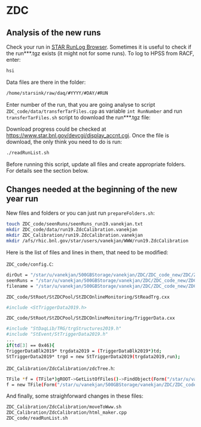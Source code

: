 # ZDC

## Analysis of the new runs
Check your run in [STAR RunLog Browser](https://online.star.bnl.gov/RunLog/).
Sometimes it is useful to check if the run***.tgz exists (it might not for some runs). To log to HPSS from RACF, enter:
```sh
hsi
```
Data files are there in the folder:
```sh
/home/starsink/raw/daq/#YYYY/#DAY/#RUN
```
Enter number of the run, that you are going analyse to script `ZDC_code/data/transferTarFiles.cpp` as variable `int RunNumber` and run `transferTarFiles.sh` script to download the run***.tgz file:

Download progress could be checked at https://www.star.bnl.gov/devcgi/display_accnt.cgi.
Once the file is download, the only think you need to do is run:
```sh
./readRunList.sh 
```
Before running this script, update all files and create appropriate folders. For details see the section below.

## Changes needed at the beginning of the new year run
New files and folders or you can just run `prepareFolders.sh`:
```sh
touch ZDC_code/seenRuns/seenRuns_run19.vanekjan.txt
mkdir ZDC_code/data/run19.ZdcCalibration.vanekjan
mkdir ZDC_Calibration/run19.ZdcCalibration.vanekjan
mkdir /afs/rhic.bnl.gov/star/users/vanekjan/WWW/run19.ZdcCalibration
```
Here is the list of files and lines in them, that need to be modified:

`ZDC_code/config.C`:
```sh
dirOut = "/star/u/vanekjan/500GBStorage/vanekjan/ZDC/ZDC_code_new/ZDC/ZDC_Calibration/run19.ZdcCalibration.vanekjan";
seenRuns = "/star/u/vanekjan/500GBStorage/vanekjan/ZDC/ZDC_code_new/ZDC/ZDC_code/seenRuns/seenRuns_run19.vanekjan.txt";
filename = "/star/u/vanekjan/500GBStorage/vanekjan/ZDC/ZDC_code_new/ZDC/ZDC_code/data/run19.ZdcCalibration.vanekjan.list";
```

`ZDC_code/StRoot/StZDCPool/StZDCOnlineMonitoring/StReadTrg.cxx`
```sh
#include <StTriggerData2019.h>
```

`ZDC_code/StRoot/StZDCPool/StZDCOnlineMonitoring/TriggerData.cxx`
```sh
#include "StDaqLib/TRG/trgStructures2019.h" 
#include "StEvent/StTriggerData2019.h"
...
if(td[3] == 0x46){
TriggerDataBlk2019* trgdata2019 = (TriggerDataBlk2019*)td; 
StTriggerData2019* trgd = new StTriggerData2019(trgdata2019,run); 
```

`ZDC_Calibration/ZdcCalibration/zdcTree.h`:
```sh
TFile *f = (TFile*)gROOT->GetListOfFiles()->FindObject(Form("/star/u/vanekjan/500GBStorage/vanekjan/ZDC/ZDC_code_new/ZDC/ZDC_Calibration/run19.ZdcCalibration.vanekjan/histo/run_%d.histo.root", mRunNumber));    
f = new TFile(Form("/star/u/vanekjan/500GBStorage/vanekjan/ZDC/ZDC_code_new/ZDC/ZDC_Calibration/run19.ZdcCalibration.vanekjan/histo/run_%d.histo.root", mRunNumber));
```

And finally, some straighforward changes in these files:
```sh
ZDC_Calibration/ZdcCalibration/moveToWww.sh
ZDC_Calibration/ZdcCalibration/html_maker.cpp
ZDC_code/readRunList.sh
```
